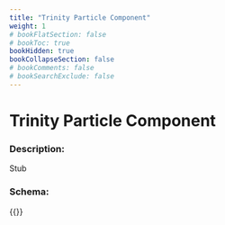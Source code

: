 ```yaml
---
title: "Trinity Particle Component"
weight: 1
# bookFlatSection: false
# bookToc: true
bookHidden: true
bookCollapseSection: false
# bookComments: false
# bookSearchExclude: false
---
```

# Trinity Particle Component

### Description:

Stub

### Schema:

{{<github repo="pkZukan/PokeDocs" file="/SV/Flatbuffers/scene/trintity_ParticleComponent.fbs" lang="ts">}}